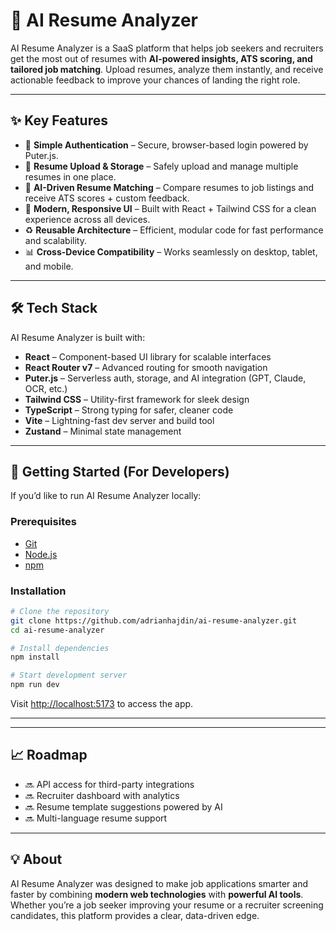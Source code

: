 # 📄 AI Resume Analyzer

AI Resume Analyzer is a SaaS platform that helps job seekers and recruiters get the most out of resumes with **AI-powered insights, ATS scoring, and tailored job matching**. Upload resumes, analyze them instantly, and receive actionable feedback to improve your chances of landing the right role.

---

## ✨ Key Features

* 🔐 **Simple Authentication** – Secure, browser-based login powered by Puter.js.
* 📂 **Resume Upload & Storage** – Safely upload and manage multiple resumes in one place.
* 🤖 **AI-Driven Resume Matching** – Compare resumes to job listings and receive ATS scores + custom feedback.
* 🎨 **Modern, Responsive UI** – Built with React + Tailwind CSS for a clean experience across all devices.
* ♻️ **Reusable Architecture** – Efficient, modular code for fast performance and scalability.
* 📊 **Cross-Device Compatibility** – Works seamlessly on desktop, tablet, and mobile.

---

## 🛠️ Tech Stack

AI Resume Analyzer is built with:

* **React** – Component-based UI library for scalable interfaces
* **React Router v7** – Advanced routing for smooth navigation
* **Puter.js** – Serverless auth, storage, and AI integration (GPT, Claude, OCR, etc.)
* **Tailwind CSS** – Utility-first framework for sleek design
* **TypeScript** – Strong typing for safer, cleaner code
* **Vite** – Lightning-fast dev server and build tool
* **Zustand** – Minimal state management

---

## 🚀 Getting Started (For Developers)

If you’d like to run AI Resume Analyzer locally:

### Prerequisites

* [Git](https://git-scm.com/)
* [Node.js](https://nodejs.org/)
* [npm](https://www.npmjs.com/)

### Installation

```bash
# Clone the repository
git clone https://github.com/adrianhajdin/ai-resume-analyzer.git
cd ai-resume-analyzer

# Install dependencies
npm install

# Start development server
npm run dev
```

Visit [http://localhost:5173](http://localhost:5173) to access the app.

---



---

## 📈 Roadmap

* 🔜 API access for third-party integrations
* 🔜 Recruiter dashboard with analytics
* 🔜 Resume template suggestions powered by AI
* 🔜 Multi-language resume support

---

## 💡 About

AI Resume Analyzer was designed to make job applications smarter and faster by combining **modern web technologies** with **powerful AI tools**. Whether you’re a job seeker improving your resume or a recruiter screening candidates, this platform provides a clear, data-driven edge.
